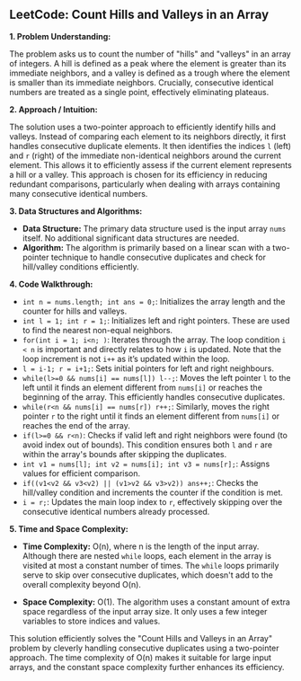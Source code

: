## LeetCode: Count Hills and Valleys in an Array

**1. Problem Understanding:**

The problem asks us to count the number of "hills" and "valleys" in an array of integers. A hill is defined as a peak where the element is greater than its immediate neighbors, and a valley is defined as a trough where the element is smaller than its immediate neighbors.  Crucially, consecutive identical numbers are treated as a single point, effectively eliminating plateaus.


**2. Approach / Intuition:**

The solution uses a two-pointer approach to efficiently identify hills and valleys.  Instead of comparing each element to its neighbors directly, it first handles consecutive duplicate elements. It then identifies the indices `l` (left) and `r` (right) of the immediate non-identical neighbors around the current element. This allows it to efficiently assess if the current element represents a hill or a valley. This approach is chosen for its efficiency in reducing redundant comparisons, particularly when dealing with arrays containing many consecutive identical numbers.


**3. Data Structures and Algorithms:**

* **Data Structure:** The primary data structure used is the input array `nums` itself. No additional significant data structures are needed.
* **Algorithm:** The algorithm is primarily based on a linear scan with a two-pointer technique to handle consecutive duplicates and check for hill/valley conditions efficiently.


**4. Code Walkthrough:**

* `int n = nums.length; int ans = 0;`: Initializes the array length and the counter for hills and valleys.
* `int l = 1; int r = 1;`: Initializes left and right pointers. These are used to find the nearest non-equal neighbors.
* `for(int i = 1; i<n; )`: Iterates through the array.  The loop condition `i < n` is important and directly relates to how `i` is updated. Note that the loop increment is not `i++` as it’s updated within the loop.
* `l = i-1; r = i+1;`: Sets initial pointers for left and right neighbours.
* `while(l>=0 && nums[i] == nums[l]) l--;`:  Moves the left pointer `l` to the left until it finds an element different from `nums[i]` or reaches the beginning of the array.  This efficiently handles consecutive duplicates.
* `while(r<n && nums[i] == nums[r]) r++;`:  Similarly, moves the right pointer `r` to the right until it finds an element different from `nums[i]` or reaches the end of the array.
* `if(l>=0 && r<n)`: Checks if valid left and right neighbors were found (to avoid index out of bounds).  This condition ensures both `l` and `r` are within the array's bounds after skipping the duplicates.
* `int v1 = nums[l]; int v2 = nums[i]; int v3 = nums[r];`: Assigns values for efficient comparison.
* `if((v1<v2 && v3<v2) || (v1>v2 && v3>v2)) ans++;`: Checks the hill/valley condition and increments the counter if the condition is met.
* `i = r;`: Updates the main loop index to `r`, effectively skipping over the consecutive identical numbers already processed.

**5. Time and Space Complexity:**

* **Time Complexity:** O(n), where n is the length of the input array. Although there are nested `while` loops, each element in the array is visited at most a constant number of times. The `while` loops primarily serve to skip over consecutive duplicates, which doesn't add to the overall complexity beyond O(n).

* **Space Complexity:** O(1). The algorithm uses a constant amount of extra space regardless of the input array size.  It only uses a few integer variables to store indices and values.


This solution efficiently solves the "Count Hills and Valleys in an Array" problem by cleverly handling consecutive duplicates using a two-pointer approach.  The time complexity of O(n) makes it suitable for large input arrays, and the constant space complexity further enhances its efficiency.

